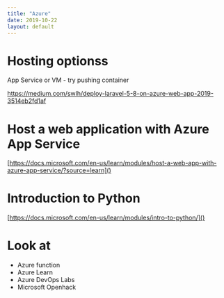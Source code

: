 ```yaml
---
title: "Azure"
date: 2019-10-22
layout: default
---
```


# Hosting optionss

App Service or VM - try pushing container

https://medium.com/swlh/deploy-laravel-5-8-on-azure-web-app-2019-3514eb2fd1af



# Host a web application with Azure App Service
[https://docs.microsoft.com/en-us/learn/modules/host-a-web-app-with-azure-app-service/?source=learn]()





# Introduction to Python 
[https://docs.microsoft.com/en-us/learn/modules/intro-to-python/]()



# Look at
* Azure function
* Azure Learn
* Azure DevOps Labs
* Microsoft Openhack
